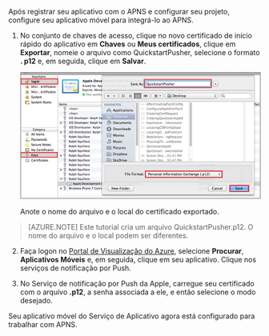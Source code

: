 Após registrar seu aplicativo com o APNS e configurar seu projeto, configure seu aplicativo móvel para integrá-lo ao APNS.

1. No conjunto de chaves de acesso, clique no novo certificado de início rápido do aplicativo em **Chaves** ou **Meus certificados**, clique em **Exportar**, nomeie o arquivo como QuickstartPusher, selecione o formato **. p12** e, em seguida, clique em **Salvar**.

   ![](./media/mobile-services-apns-configure-push/mobile-services-ios-push-step18.png)

    Anote o nome do arquivo e o local do certificado exportado.

>[AZURE.NOTE] Este tutorial cria um arquivo QuickstartPusher.p12. O nome do arquivo e o local podem ser diferentes.

2. Faça logon no [Portal de Visualização do Azure], selecione **Procurar**, **Aplicativos Móveis** e, em seguida, clique em seu aplicativo. Clique nos serviços de notificação por Push.

3. No Serviço de notificação por Push da Apple, carregue seu certificado com o arquivo **.p12**, a senha associada a ele, e então selecione o modo desejado.

Seu aplicativo móvel do Serviço de Aplicativo agora está configurado para trabalhar com APNS.

<!-- URLs. -->
[Portal de Visualização do Azure]: https://portal.azure.com/

<!--HONumber=49-->